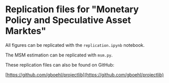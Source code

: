 
# Replication files for "Monetary Policy and Speculative Asset Marktes"

All figures can be replicated with the `replication.ipynb` notebook. 

The MSM estimation can be replicated with `msm.py`.

These replication files can also be found on GitHub:

[https://github.com/gboehl/projectlib](https://github.com/gboehl/projectlib)

